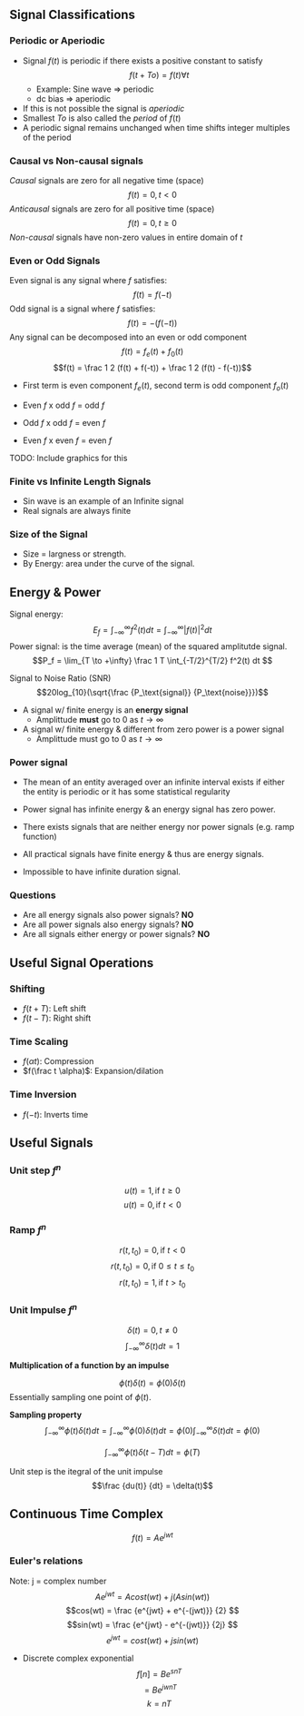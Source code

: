 ## Signal Classifications

### Periodic or Aperiodic
* Signal $f(t)$ is periodic if there exists a positive constant to satisfy $$f(t+To) = f(t) \forall t$$
  * Example: Sine wave => periodic
  * dc bias => aperiodic
* If this is not possible the signal is *aperiodic*
* Smallest $To$ is also called the *period* of $f(t)$
* A periodic signal remains unchanged when time shifts integer multiples of the period

### Causal vs Non-causal signals
*Causal* signals are zero for all negative time (space)
$$f(t) = 0, t < 0$$
*Anticausal* signals are zero for all positive time (space)
$$f(t) = 0, t ≥ 0$$
*Non-causal* signals have non-zero values in entire domain of $t$

### Even or Odd Signals
Even signal is any signal where $f$ satisfies:
$$f(t) = f(-t)$$
Odd signal is a signal where $f$ satisfies:
$$f(t) = -(f(-t))$$
Any signal can be decomposed into an even or odd component
$$f(t) = f_{e}(t) + f_{0}(t)$$
$$f(t) = \frac 1 2 (f(t) + f(-t)) + \frac 1 2 (f(t) - f(-t))$$

* First term is even component $f_{e}(t)$, second term is odd component $f_{o}(t)$

* Even $f$ x odd $f$ = odd $f$
* Odd $f$ x odd $f$ = even $f$
* Even $f$ x even $f$ = even $f$

TODO: Include graphics for this

### Finite vs Infinite Length Signals
* Sin wave is an example of an Infinite signal
* Real signals are always finite

### Size of the Signal
* Size = largness or strength.
* By Energy: area under the curve of the signal.

## Energy & Power
Signal energy: $$E_f = \int_{-\infty}^{\infty} f^2(t) dt = \int_{-\infty}^{\infty} |f(t)|^2 dt $$
Power signal: is the time average (mean) of the squared amplitutde signal. 
$$P_f = \lim_{T \to +\infty} \frac 1 T \int_{-T/2}^{T/2} f^2(t) dt $$

Signal to Noise Ratio (SNR)
$$20log_{10}(\sqrt{\frac {P_\text{signal}} {P_\text{noise}}})$$

* A signal w/ finite energy is an **energy signal**
  * Amplittude **must** go to 0 as $t \to \infty$
* A signal w/ finite energy & different from zero power is a power signal
  * Amplittude must go to 0 as $t \to \infty$

### Power signal 
* The mean of an entity averaged over an infinite interval exists if either the entity is periodic or it has some statistical regularity
* Power signal has infinite energy & an energy signal has zero power.
* There exists signals that are neither energy nor power signals (e.g. ramp function)

* All practical signals have finite energy & thus are energy signals.
* Impossible to have infinite duration signal.

### Questions
* Are all energy signals also power signals? **NO**
* Are all power signals also energy signals? **NO**
* Are all signals either energy or power signals? **NO**

## Useful Signal Operations

### Shifting
* $f(t + T)$: Left shift
* $f(t - T)$: Right shift

### Time Scaling
* $f(\alpha t)$: Compression
* $f(\frac t \alpha)$: Expansion/dilation

### Time Inversion
* $f(-t)$: Inverts time

## Useful Signals

### Unit step $f^n$
$$ u(t) = 1, \text{if } t ≥ 0 $$
$$ u(t) = 0, \text{if } t < 0 $$

### Ramp $f^n$
$$ r(t, t_0) = 0, \text{if } t < 0 $$
$$ r(t, t_0) = 0, \text{if } 0 ≤ t ≤ t_0 $$
$$ r(t, t_0) = 1, \text{if } t > t_0 $$

### Unit Impulse $f^n$
$$\delta(t) = 0, t ≠ 0$$
$$\int_{-\infty}^{\infty} \delta(t) dt = 1$$

**Multiplication of a function by an impulse**

$$\phi(t) \delta(t) = \phi(0)\delta(t)$$
Essentially sampling one point of $\phi(t)$.

**Sampling property**
$$\int_{-\infty}^{\infty} \phi(t) \delta(t) dt
=\int_{-\infty}^{\infty} \phi(0) \delta(t) dt
=\phi(0)  \int_{-\infty}^{\infty} \delta(t) dt
=\phi(0)$$

$$\int_{-\infty}^{\infty} \phi(t) \delta(t -T) dt =\phi(T)$$

Unit step is the itegral of the unit impulse
$$\frac {du(t)} {dt} = \delta(t)$$

## Continuous Time Complex
$$f(t) = Ae^{jwt}$$

### Euler's relations
Note: j = complex number
$$Ae^{jwt} = Acost(wt) + j(Asin(wt))$$
$$cos(wt) = \frac {e^{jwt} + e^{-(jwt)}} {2} $$
$$sin(wt) = \frac {e^{jwt} - e^{-(jwt)}} {2j} $$
$$e^{jwt} = cost(wt) + jsin(wt)$$
* Discrete complex exponential
$$f[n] = Be^{snT}$$
$$= Be^{jwnT}$$
$$k=nT$$